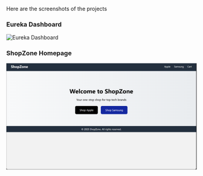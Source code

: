 Here are the screenshots of the projects
<h3>Eureka Dashboard</h3>
<img src="images/eureka-dashboard.png" alt="Eureka Dashboard" width="600"/>

<h3>ShopZone Homepage</h3>
<img src="Screenshot 2025-09-26 095147.png" alt="ShopZone Homepage" width="600"/>
